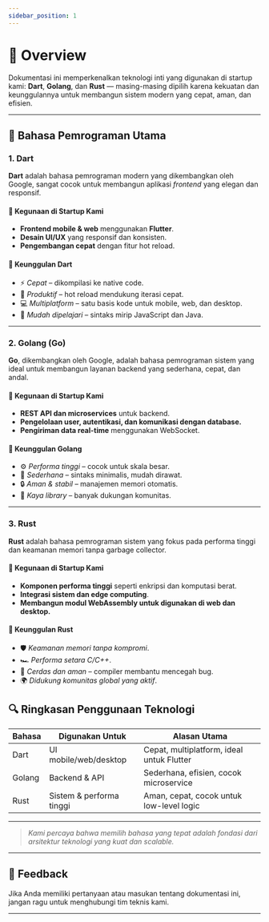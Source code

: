 ```yaml
---
sidebar_position: 1
---
```


# 👋 Overview

Dokumentasi ini memperkenalkan teknologi inti yang digunakan di startup kami: **Dart**, **Golang**, dan **Rust** — masing-masing dipilih karena kekuatan dan keunggulannya untuk membangun sistem modern yang cepat, aman, dan efisien.

---

## 🚀 Bahasa Pemrograman Utama

### 1. Dart

**Dart** adalah bahasa pemrograman modern yang dikembangkan oleh Google, sangat cocok untuk membangun aplikasi _frontend_ yang elegan dan responsif.

#### 🔧 Kegunaan di Startup Kami
- **Frontend mobile & web** menggunakan **Flutter**.
- **Desain UI/UX** yang responsif dan konsisten.
- **Pengembangan cepat** dengan fitur hot reload.

#### 🎯 Keunggulan Dart
- ⚡ *Cepat* – dikompilasi ke native code.
- 🔁 *Produktif* – hot reload mendukung iterasi cepat.
- 💻 *Multiplatform* – satu basis kode untuk mobile, web, dan desktop.
- 🧠 *Mudah dipelajari* – sintaks mirip JavaScript dan Java.

---

### 2. Golang (Go)

**Go**, dikembangkan oleh Google, adalah bahasa pemrograman sistem yang ideal untuk membangun layanan backend yang sederhana, cepat, dan andal.

#### 🔧 Kegunaan di Startup Kami
- **REST API dan microservices** untuk backend.
- **Pengelolaan user, autentikasi, dan komunikasi dengan database.**
- **Pengiriman data real-time** menggunakan WebSocket.

#### 🎯 Keunggulan Golang
- ⚙️ *Performa tinggi* – cocok untuk skala besar.
- 🧼 *Sederhana* – sintaks minimalis, mudah dirawat.
- 🔒 *Aman & stabil* – manajemen memori otomatis.
- 🧩 *Kaya library* – banyak dukungan komunitas.

---

### 3. Rust

**Rust** adalah bahasa pemrograman sistem yang fokus pada performa tinggi dan keamanan memori tanpa garbage collector.

#### 🔧 Kegunaan di Startup Kami
- **Komponen performa tinggi** seperti enkripsi dan komputasi berat.
- **Integrasi sistem dan edge computing**.
- **Membangun modul WebAssembly untuk digunakan di web dan desktop.**

#### 🎯 Keunggulan Rust
- 🛡️ *Keamanan memori tanpa kompromi*.
- 🏎️ *Performa setara C/C++*.
- 🧠 *Cerdas dan aman* – compiler membantu mencegah bug.
- 🌍 *Didukung komunitas global yang aktif*.

## 🔍 Ringkasan Penggunaan Teknologi

| Bahasa | Digunakan Untuk         | Alasan Utama                              |
|--------|-------------------------|-------------------------------------------|
| Dart   | UI mobile/web/desktop   | Cepat, multiplatform, ideal untuk Flutter |
| Golang | Backend & API           | Sederhana, efisien, cocok microservice    |
| Rust   | Sistem & performa tinggi| Aman, cepat, cocok untuk low-level logic  |

---

> _Kami percaya bahwa memilih bahasa yang tepat adalah fondasi dari arsitektur teknologi yang kuat dan scalable._

---

## 💬 Feedback

Jika Anda memiliki pertanyaan atau masukan tentang dokumentasi ini, jangan ragu untuk menghubungi tim teknis kami.

---